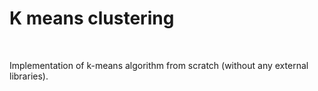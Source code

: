 # K means clustering
<br><p>Implementation of k-means algorithm from scratch (without any external libraries).</p>
